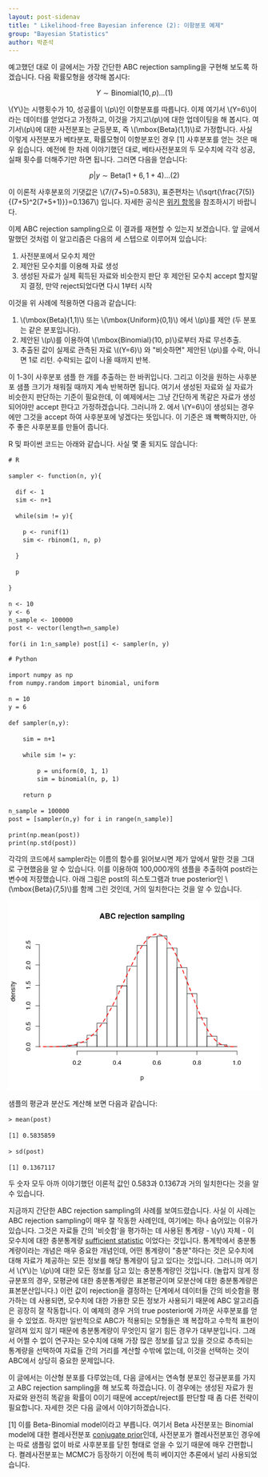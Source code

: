 ```yaml
---
layout: post-sidenav
title: " Likelihood-free Bayesian inference (2): 이항분포 예제"
group: "Bayesian Statistics"
author: 박준석
---
```


예고했던 대로 이 글에서는 가장 간단한 ABC rejection sampling을 구현해 보도록 하겠습니다. 다음 확률모형을 생각해 봅시다:

$$Y \sim \mbox{Binomial}(10, p) ... (1)$$

\\(Y\\)는 시행횟수가 10, 성공률이 \\(p\\)인 이항분포를 따릅니다. 이제 여기서 \\(Y=6\\)이라는 데이터를 얻었다고 가정하고, 이것을 가지고\\(p\\)에 대한 업데이팅을 해 봅시다. 여기서\\(p\\)에 대한 사전분포는 균등분포, 즉 \\(\mbox{Beta}(1,1)\\)로 가정합니다. 사실 이렇게 사전분포가 베타분포, 확률모형이 이항분포인 경우 [1] 사후분포를 얻는 것은 매우 쉽습니다. 예전에 한 차례 이야기했던 대로, 베타사전분포의 두 모수치에 각각 성공, 실패 횟수를 더해주기만 하면 됩니다. 그러면 다음을 얻습니다:

$$p|y \sim \mbox{Beta}(1+6,1+4)... (2)$$

이 이론적 사후분포의 기댓값은 \\(7/(7+5)=0.583\\), 표준편차는 \\(\sqrt{\frac{7(5)}{(7+5)^2(7+5+1)}}=0.1367\\) 입니다. 자세한 공식은 <a href="https://en.wikipedia.org/wiki/Beta_distribution">위키 항목</a>을 참조하시기 바랍니다. 

이제 ABC rejection sampling으로 이 결과를 재현할 수 있는지 보겠습니다. 앞 글에서 말했던 것처럼 이 알고리즘은 다음의 세 스텝으로 이루어져 있습니다:

1. 사전분포에서 모수치 제안
2. 제안된 모수치를 이용해 자료 생성
3. 생성된 자료가 실제 획득된 자료와 비슷한지 판단 후 제안된 모수치 accept 할지말지 결정, 만약 reject되었다면 다시 1부터 시작

이것을 위 사례에 적용하면 다음과 같습니다:

1. \\(\mbox{Beta}(1,1)\\) 또는 \\(\mbox{Uniform}(0,1)\\) 에서 \\(p\\)를 제안 (두 분포는 같은 분포입니다).
2. 제안된 \\(p\\)를 이용하여 \\(\mbox{Binomial}(10, p)\\)로부터 자료 무선추출.
3. 추출된 값이 실제로 관측된 자료 \\((Y=6)\\) 와 "비슷하면" 제안된 \\(p\\)를 수락, 아니면 1로 리턴. 수락되는 값이 나올 때까지 반복.

이 1-3이 사후분포 샘플 한 개를 추출하는 한 바퀴입니다. 그리고 이것을 원하는 사후분포 샘플 크기가 채워질 때까지 계속 반복하면 됩니다. 여기서 생성된 자료와 실 자료가 비슷한지 판단하는 기준이 필요한데, 이 예제에서는 그냥 간단하게 똑같은 자료가 생성되어야만 accept 한다고 가정하겠습니다. 그러니까 2. 에서 \\(Y=6\\)이 생성되는 경우에만 그것을 accept 하여 사후분포에 넣겠다는 뜻입니다. 이 기준은 꽤 빡빡하지만, 아주 좋은 사후분포를 만들어 줍니다.

R 및 파이썬 코드는 아래와 같습니다. 사실 몇 줄 되지도 않습니다:

```{r}
# R

sampler <- function(n, y){
  
  dif <- 1
  sim <- n+1
  
  while(sim != y){
    
    p <- runif(1)
    sim <- rbinom(1, n, p)

  }
  
  p
  
}

n <- 10
y <- 6
n_sample <- 100000
post <- vector(length=n_sample)

for(i in 1:n_sample) post[i] <- sampler(n, y)
```
```{python}
# Python

import numpy as np
from numpy.random import binomial, uniform

n = 10
y = 6

def sampler(n,y):
    
    sim = n+1
    
    while sim != y:
        
        p = uniform(0, 1, 1)
        sim = binomial(n, p, 1)
        
    return p

n_sample = 100000
post = [sampler(n,y) for i in range(n_sample)]
    
print(np.mean(post))
print(np.std(post))
```
각각의 코드에서 sampler라는 이름의 함수를 읽어보시면 제가 앞에서 말한 것을 그대로 구현했음을 알 수 있습니다. 이를 이용하여 100,000개의 샘플을 추출하여 post라는 변수에 저장했습니다. 아래 그림은 post의 히스토그램과 true posterior인 \\(\mbox{Beta}(7,5)\\)를 함께 그린 것인데, 거의 일치한다는 것을 알 수 있습니다. 

<img src="https://raw.githubusercontent.com/bayestour/blog/master/images/posts/bin.png">

샘플의 평균과 분산도 계산해 보면 다음과 같습니다:
```{r}
> mean(post)

[1] 0.5835859

> sd(post)

[1] 0.1367117
```
두 숫자 모두 아까 이야기했던 이론적 값인 0.583과 0.1367과 거의 일치한다는 것을 알 수 있습니다.

지금까지 간단한 ABC rejection sampling의 사례를 보여드렸습니다. 사실 이 사례는 ABC rejection sampling이 매우 잘 작동한 사례인데, 여기에는 하나 숨어있는 이유가 있습니다. 그것은 자료들 간의 '비슷함'을 평가하는 데 사용된 통계량 - \\(y\\) 자체 - 이 모수치에 대한 충분통계량 <a href=”https://en.wikipedia.org/wiki/Sufficient_statistic”>sufficient statistic</a> 이었다는 것입니다. 통계학에서 충분통계량이라는 개념은 매우 중요한 개념인데, 어떤 통계량이 "충분"하다는 것은 모수치에 대해 자료가 제공하는 모든 정보를 해당 통계량이 담고 있다는 것입니다. 그러니까 여기서 \\(Y\\)는 \\(p\\)에 대한 모든 정보를 담고 있는 충분통계량인 것입니다. (놀랍지 않게 정규분포의 경우, 모평균에 대한 충분통계량은 표본평균이며 모분산에 대한 충분통계량은 표본분산입니다.) 이런 값이 rejection을 결정하는 단계에서 데이터들 간의 비슷함을 평가하는 데 사용되면, 모수치에 대한 가용한 모든 정보가 사용되기 때문에 ABC 알고리즘은 굉장히 잘 작동합니다. 이 예제의 경우 거의 true posterior에 가까운 사후분포를 얻을 수 있었죠. 하지만 일반적으로 ABC가 적용되는 모형들은 꽤 복잡하고 수학적 표현이 알려져 있지 않기 때문에 충분통계량이 무엇인지 알기 힘든 경우가 대부분입니다. 그래서 어쩔 수 없이 연구자는 모수치에 대해 가장 많은 정보를 담고 있을 것으로 추측되는 통계량을 선택하여 자료들 간의 거리를 계산할 수밖에 없는데, 이것을 선택하는 것이 ABC에서 상당히 중요한 문제입니다. 

이 글에서는 이산형 분포를 다루었는데, 다음 글에서는 연속형 분포인 정규분포를 가지고 ABC rejection sampling을 해 보도록 하겠습니다. 이 경우에는 생성된 자료가 원 자료와 완전히 똑같을 확률이 0이기 때문에 accept/reject를 판단할 때 좀 다른 전략이 필요합니다. 자세한 것은 다음 글에서 이야기하겠습니다.

[1] 이를 Beta-Binomial model이라고 부릅니다. 여기서 Beta 사전분포는 Binomial model에 대한 켤레사전분포 <a href="https://en.wikipedia.org/wiki/Conjugate_prior">conjugate prior</a>인데, 사전분포가 켤레사전분포인 경우에는 따로 샘플링 없이 바로 사후분포를 닫힌 형태로 얻을 수 있기 때문에 매우 간편합니다. 켤레사전분포는 MCMC가 등장하기 이전에 특히 베이지안 추론에서 널리 사용되었습니다.

